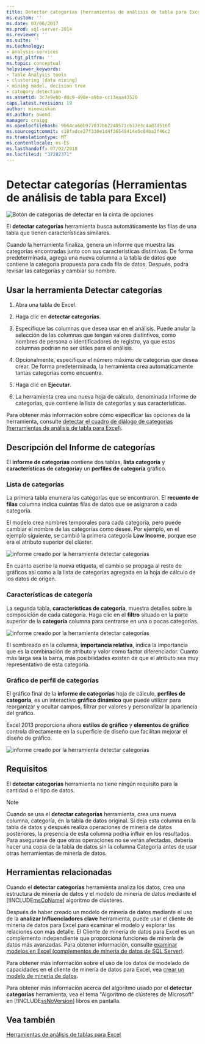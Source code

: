 ```yaml
---
title: Detectar categorías (herramientas de análisis de tabla para Excel) | Microsoft Docs
ms.custom: ''
ms.date: 03/06/2017
ms.prod: sql-server-2014
ms.reviewer: ''
ms.suite: ''
ms.technology:
- analysis-services
ms.tgt_pltfrm: ''
ms.topic: conceptual
helpviewer_keywords:
- Table Analysis tools
- clustering [data mining]
- mining model, decision tree
- category detection
ms.assetid: 3c7e9ebb-d0c9-498e-a9ba-cc13eaa43520
caps.latest.revision: 19
author: minewiskan
ms.author: owend
manager: craigg
ms.openlocfilehash: 9b64ca60b977037b62240571cb77e3c4ad7d516f
ms.sourcegitcommit: c18fadce27f330e1d4f36549414e5c84ba2f46c2
ms.translationtype: MT
ms.contentlocale: es-ES
ms.lasthandoff: 07/02/2018
ms.locfileid: "37282371"
---
```

# <a name="detect-categories-table-analysis-tools-for-excel"></a>Detectar categorías (Herramientas de análisis de tabla para Excel)
  ![Botón de categorías de detectar en la cinta de opciones](media/tat-detectcat.gif "botón detectar categorías en cinta")  
  
 El **detectar categorías** herramienta busca automáticamente las filas de una tabla que tienen características similares.  
  
 Cuando la herramienta finaliza, genera un informe que muestra las categorías encontradas junto con sus características distintivas. De forma predeterminada, agrega una nueva columna a la tabla de datos que contiene la categoría propuesta para cada fila de datos. Después, podrá revisar las categorías y cambiar su nombre.  
  
## <a name="using-the-detect-categories-tool"></a>Usar la herramienta Detectar categorías  
  
1.  Abra una tabla de Excel.  
  
2.  Haga clic en **detectar categorías**.  
  
3.  Especifique las columnas que desea usar en el análisis. Puede anular la selección de las columnas que tengan valores distintivos, como nombres de persona o identificadores de registro, ya que estas columnas podrían no ser útiles para el análisis.  
  
4.  Opcionalmente, especifique el número máximo de categorías que desea crear. De forma predeterminada, la herramienta crea automáticamente tantas categorías como encuentra.  
  
5.  Haga clic en **Ejecutar**.  
  
6.  La herramienta crea una nueva hoja de cálculo, denominada Informe de categorías, que contiene la lista de categorías y sus características.  
  
 Para obtener más información sobre cómo especificar las opciones de la herramienta, consulte [detectar el cuadro de diálogo de categorías (herramientas de análisis de tabla para Excel)](detect-categories-table-analysis-tools-for-excel.md).  
  
## <a name="understanding-the-categories-report"></a>Descripción del Informe de categorías  
 El **informe de categorías** contiene dos tablas, **lista categoría** y **características de categoría**y un **perfiles de categoría** gráfico.  
  
### <a name="category-list"></a>Lista de categorías  
 La primera tabla enumera las categorías que se encontraron. El **recuento de filas** columna indica cuántas filas de datos que se asignaron a cada categoría.  
  
 El modelo crea nombres temporales para cada categoría, pero puede cambiar el nombre de las categorías como desee. Por ejemplo, en el ejemplo siguiente, se cambió la primera categoría **Low Income**, porque ese era el atributo superior del clúster.  
  
 ![informe creado por la herramienta detectar categorías](media/dm13-tat-detectcat-report1.gif "informe creado por la herramienta detectar categorías")  
  
 En cuanto escribe la nueva etiqueta, el cambio se propaga al resto de gráficos así como a la lista de categorías agregada en la hoja de cálculo de los datos de origen.  
  
### <a name="category-characteristics"></a>Características de categoría  
 La segunda tabla, **características de categoría**, muestra detalles sobre la composición de cada categoría. Haga clic en el **filtro** situado en la parte superior de la **categoría** columna para centrarse en una o pocas categorías.  
  
 ![informe creado por la herramienta detectar categorías](media/dm13-tat-detectcat-report2.gif "informe creado por la herramienta detectar categorías")  
  
 El sombreado en la columna, **importancia relativa**, indica la importancia que es la combinación de atributo y valor como factor diferenciador. Cuanto más larga sea la barra, más posibilidades existen de que el atributo sea muy representativo de esta categoría.  
  
### <a name="categories-profile-chart"></a>Gráfico de perfil de categorías  
 El gráfico final de la **informe de categorías** hoja de cálculo, **perfiles de categoría**, es un interactivo **gráfico dinámico** que puede utilizar para reorganizar y ocultar campos, filtrar por valores y personalizar la apariencia del gráfico.  
  
 Excel 2013 proporciona ahora **estilos de gráfico** y **elementos de gráfico** controla directamente en la superficie de diseño que facilitan mejorar el diseño de gráfico.  
  
 ![informe creado por la herramienta detectar categorías](media/dm13-tat-detectcat-report3.gif "informe creado por la herramienta detectar categorías")  
  
## <a name="requirements"></a>Requisitos  
 El **detectar categorías** herramienta no tiene ningún requisito para la cantidad o el tipo de datos.  
  
> [!NOTE]  
>  Cuando se usa el **detectar categorías** herramienta, crea una nueva columna, categoría, en la tabla de datos original. Si deja esta columna en la tabla de datos y después realiza operaciones de minería de datos posteriores, la presencia de esta columna podría influir en los resultados. Para asegurarse de que otras operaciones no se verán afectadas, debería hacer una copia de la tabla de datos sin la columna Categoría antes de usar otras herramientas de minería de datos.  
  
## <a name="related-tools"></a>Herramientas relacionadas  
 Cuando el **detectar categorías** herramienta analiza los datos, crea una estructura de minería de datos y el modelo de minería de datos mediante el [!INCLUDE[msCoName](../includes/msconame-md.md)] algoritmo de clústeres.  
  
 Después de haber creado un modelo de minería de datos mediante el uso de la **analizar Influenciadores clave** herramienta, puede usar el cliente de minería de datos para Excel para examinar el modelo y explorar las relaciones con más detalle. El Cliente de minería de datos para Excel es un complemento independiente que proporciona funciones de minería de datos más avanzadas. Para obtener información, consulte [examinar modelos en Excel &#40;complementos de minería de datos de SQL Server&#41;](browsing-models-in-excel-sql-server-data-mining-add-ins.md).  
  
 Para obtener más información sobre el uso de los datos de modelado de capacidades en el cliente de minería de datos para Excel, vea [crear un modelo de minería de datos](creating-a-data-mining-model.md).  
  
 Para obtener más información acerca del algoritmo usado por el **detectar categorías** herramienta, vea el tema "Algoritmo de clústeres de Microsoft" en [!INCLUDE[ssNoVersion](../includes/ssnoversion-md.md)] libros en pantalla.  
  
## <a name="see-also"></a>Vea también  
 [Herramientas de análisis de tablas para Excel](table-analysis-tools-for-excel.md)  
  
  
